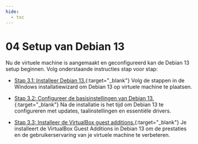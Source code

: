 ```yaml
---
hide:
  - toc
---
```


# 04 Setup van Debian 13

Nu de virtuele machine is aangemaakt en geconfigureerd kan de Debian 13 setup beginnen. Volg onderstaande instructies stap voor stap:

- [Stap 3.1: Installeer Debian 13.](../../howtos/installeer-debian13-os-vm-virtualbox/index.md){:target="_blank"} 
Volg de stappen in de Windows installatiewizard om Debian 13 op virtuele machine te plaatsen.

- [Stap 3.2: Configureer de basisinstellingen van Debian 13.](../../howtos/configureer-debian13-os-vm-virtualbox/index.md){:target="_blank"} 
Na de installatie is het tijd om Debian 13 te configureren met updates, taalinstellingen en essentiële drivers.

- [Stap 3.3: Installeer de VirtualBox guest additions.](../../howtos/installeer-guest-additions-debian13-os-vm-virtualbox/index.md){:target="_blank"} 
Je installeert de VirtualBox Guest Additions in Debian 13 om de prestaties en de gebruikerservaring van je virtuele machine te verbeteren.